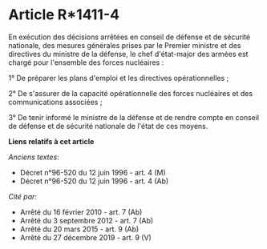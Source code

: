 # Article R*1411-4

En exécution des décisions arrêtées en  conseil de défense et de sécurité nationale, des mesures générales prises par le
Premier ministre et des directives du ministre de la défense, le chef d'état-major des armées est chargé pour l'ensemble des
forces nucléaires : 

1° De préparer les plans d'emploi et les directives opérationnelles ; 

2° De s'assurer de la capacité opérationnelle des forces nucléaires et des communications associées ; 

3° De tenir informé le ministre de la défense et de rendre compte en  conseil de défense et de sécurité nationale de l'état
de ces moyens.

**Liens relatifs à cet article**

_Anciens textes_:

  - Décret n°96-520 du 12 juin 1996 - art. 4 (M)
  - Décret n°96-520 du 12 juin 1996 - art. 4 (Ab)

_Cité par_:

  - Arrêté du 16 février 2010 - art. 7 (Ab)
  - Arrêté du 3 septembre 2012 - art. 7 (Ab)
  - Arrêté du 20 mars 2015 - art. 9 (Ab)
  - Arrêté du 27 décembre 2019 - art. 9 (V)
